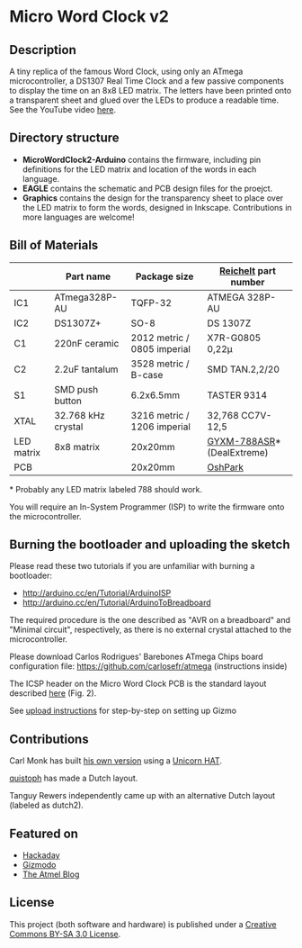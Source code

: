 # Micro Word Clock v2

## Description
A tiny replica of the famous Word Clock, using only an ATmega microcontroller, a DS1307 Real Time Clock and a few passive components to display the time on an 8x8 LED matrix. The letters have been printed onto a transparent sheet and glued over the LEDs to produce a readable time.
See the YouTube video [here](https://www.youtube.com/watch?v=9ko9CeylUTs).

## Directory structure
- **MicroWordClock2-Arduino** contains the firmware, including pin definitions for the LED matrix and location of the words in each language.
- **EAGLE** contains the schematic and PCB design files for the proejct.
- **Graphics** contains the design for the transparency sheet to place over the LED matrix to form the words, designed in Inkscape. Contributions in more languages are welcome!

## Bill of Materials

|            | Part name          | Package size                 | [Reichelt](www.reichelt.de) part number                                                                                        |
|------------|--------------------|------------------------------|--------------------------------------------------------------------------------------------------------------------------------|
| IC1        | ATmega328P-AU      | TQFP-32                      | ATMEGA 328P-AU                                                                                                                 |
| IC2        | DS1307Z+           | SO-8                         | DS 1307Z                                                                                                                       |
| C1         | 220nF ceramic      | 2012 metric / 0805 imperial  | X7R-G0805 0,22µ                                                                                                                |
| C2         | 2.2uF tantalum     | 3528 metric / B-case         | SMD TAN.2,2/20                                                                                                                 |
| S1         | SMD push button    | 6.2x6.5mm                    | TASTER 9314                                                                                                                    |
| XTAL       | 32.768 kHz crystal | 3216 metric / 1206 imperial  | 32,768 CC7V-12,5                                                                                                               |
| LED matrix | 8x8 matrix         | 20x20mm                      | [GYXM-788ASR](http://eud.dx.com/product/lson-788-8-x-8-red-led-display-dot-matrix-module-black-white-844302671)* (DealExtreme) |
| PCB        |                    | 20x20mm                      | [OshPark](https://oshpark.com/shared_projects/NkANAgow)                                                                        |
\* Probably any LED matrix labeled 788 should work.

You will require an In-System Programmer (ISP) to write the firmware onto the microcontroller.

## Burning the bootloader and uploading the sketch
Please read these two tutorials if you are unfamiliar with burning a bootloader:
- http://arduino.cc/en/Tutorial/ArduinoISP
- http://arduino.cc/en/Tutorial/ArduinoToBreadboard

The required procedure is the one described as "AVR on a breadboard" and "Minimal circuit", respectively, as there is no external crystal attached to the microcontroller.

Please download Carlos Rodrigues' Barebones ATmega Chips board configuration file:
https://github.com/carlosefr/atmega (instructions inside)

The ICSP header on the Micro Word Clock PCB is the standard layout described [here](http://www.atmel.com/images/doc0943.pdf) (Fig. 2).

See [upload instructions](uploadInstructions.md) for step-by-step on setting up Gizmo

## Contributions
Carl Monk has built [his own version](http://fortoffee.org.uk/2014/12/word-clock-with-a-unicorn/) using a [Unicorn HAT](http://shop.pimoroni.com/products/unicorn-hat).

[quistoph](https://github.com/qistoph) has made a Dutch layout.

Tanguy Rewers independently came up with an alternative Dutch layout (labeled as dutch2).

## Featured on
- [Hackaday](http://hackaday.com/2014/11/29/micro-word-clock/)
- [Gizmodo](http://gizmodo.com/build-a-tiny-version-of-those-pricey-word-clocks-on-the-1665134624)
- [The Atmel Blog](http://blog.atmel.com/2014/12/01/build-your-own-micro-word-clock-with-an-atmega328p/)

## License
This project (both software and hardware) is published under a [Creative Commons BY-SA 3.0 License](http://creativecommons.org/licenses/by-sa/3.0/).
